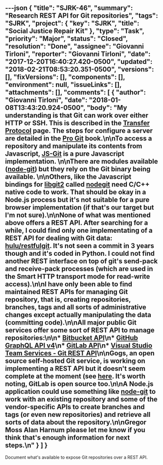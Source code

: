 ---json
{
  "title": "SJRK-46",
  "summary": "Research REST API for Git repositories",
  "tags": "SJRK",
  "project": {
    "key": "SJRK",
    "title": "Social Justice Repair Kit"
  },
  "type": "Task",
  "priority": "Major",
  "status": "Closed",
  "resolution": "Done",
  "assignee": "Giovanni Tirloni",
  "reporter": "Giovanni Tirloni",
  "date": "2017-12-20T16:40:27.420-0500",
  "updated": "2018-02-21T08:53:20.351-0500",
  "versions": [],
  "fixVersions": [],
  "components": [],
  "environment": null,
  "issueLinks": [],
  "attachments": [],
  "comments": [
    {
      "author": "Giovanni Tirloni",
      "date": "2018-01-08T13:43:20.924-0500",
      "body": "My understanding is that Git can work over either HTTP or SSH. This is described in the [Transfer Protocol](https://git-scm.com/book/en/v2/Git-Internals-Transfer-Protocols) page. The steps for configure a server are detailed in the [Pro Git](https://git-scm.com/book/en/v2/Git-on-the-Server-The-Protocols) book.\n\nTo access a repository and manipulate its contents from Javascript, [JS-Git](https://github.com/creationix/js-git) is a pure Javascript implementation.&#x20;\n\nThere are modules available ([node-git](https://github.com/christkv/node-git)) but they rely on the Git binary being available.&#x20;\n\nOthers, like the Javascript bindings for [libgit2](https://libgit2.github.com/) called [nodegit](https://github.com/nodegit/nodegit) need C/C++ native code to work. That should be okay in a Node.js process but it's not suitable for a pure browser implementation (if that's our target but I'm not sure).\n\nNone of what was mentioned above offers a REST API. After searching for a while, I could find only one implementating of a REST API for dealing with Git data: [hulu/restfulgit](https://github.com/hulu/restfulgit). It's not seen a commit in 3 years though and it's coded in Python. I could not find another  REST interface on top of git's send-pack and receive-pack processes (which are used in the Smart HTTP transport mode for read-write access).\n\nI have only been able to find maintained REST APIs for managing Git repository, that is, creating repositories, branches, tags and all sorts of administrative changes except actually manipulating the data (committing code).\n\nAll major public Git services offer some sort of REST API to manage repositories:\n\n* [Bitbucket API](https://developer.atlassian.com/bitbucket/api/2/reference/)\n* [GitHub GraphQL API v4](https://developer.github.com/v4)\n* [GitLab API](https://docs.gitlab.com/ee/api/README.html)\n* [Visual Studio Team Services - Git REST API](https://www.visualstudio.com/en-us/docs/integrate/api/git/overview)\n\nGogs, an open source self-hosted Git service, is working on implementing a REST API but it doesn't seem complete at the moment (see [here](https://github.com/gogits/go-gogs-client/wiki). It's worth noting, GitLab is open source too.\n\nA Node.js application could use something like [node-git](https://github.com/christkv/node-git) to work with an existing repository and some of the vendor-specific APIs to create branches and tags (or even new repositories) and retrieve all sorts of data about the repository.\n\nGregor Moss Alan Harnum please let me know if you think that's enough information for next steps.\n"
    }
  ]
}
---
Document what's available to expose Git repositories over a REST API.

        